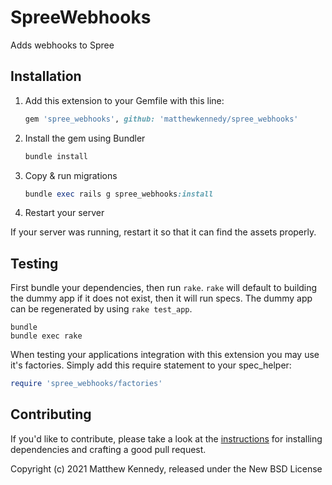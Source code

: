 # SpreeWebhooks

Adds webhooks to Spree

## Installation

1. Add this extension to your Gemfile with this line:

    ```ruby
    gem 'spree_webhooks', github: 'matthewkennedy/spree_webhooks'
    ```

2. Install the gem using Bundler

    ```ruby
    bundle install
    ```

3. Copy & run migrations

    ```ruby
    bundle exec rails g spree_webhooks:install
    ```

4. Restart your server

  If your server was running, restart it so that it can find the assets properly.

## Testing

First bundle your dependencies, then run `rake`. `rake` will default to building the dummy app if it does not exist, then it will run specs. The dummy app can be regenerated by using `rake test_app`.

```shell
bundle
bundle exec rake
```

When testing your applications integration with this extension you may use it's factories.
Simply add this require statement to your spec_helper:

```ruby
require 'spree_webhooks/factories'
```

## Contributing

If you'd like to contribute, please take a look at the
[instructions](CONTRIBUTING.md) for installing dependencies and crafting a good
pull request.

Copyright (c) 2021 Matthew Kennedy, released under the New BSD License

